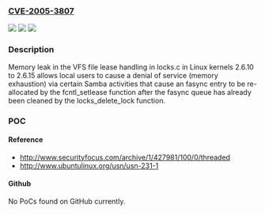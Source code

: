 ### [CVE-2005-3807](https://cve.mitre.org/cgi-bin/cvename.cgi?name=CVE-2005-3807)
![](https://img.shields.io/static/v1?label=Product&message=n%2Fa&color=blue)
![](https://img.shields.io/static/v1?label=Version&message=n%2Fa&color=blue)
![](https://img.shields.io/static/v1?label=Vulnerability&message=n%2Fa&color=brighgreen)

### Description

Memory leak in the VFS file lease handling in locks.c in Linux kernels 2.6.10 to 2.6.15 allows local users to cause a denial of service (memory exhaustion) via certain Samba activities that cause an fasync entry to be re-allocated by the fcntl_setlease function after the fasync queue has already been cleaned by the locks_delete_lock function.

### POC

#### Reference
- http://www.securityfocus.com/archive/1/427981/100/0/threaded
- http://www.ubuntulinux.org/usn/usn-231-1

#### Github
No PoCs found on GitHub currently.

